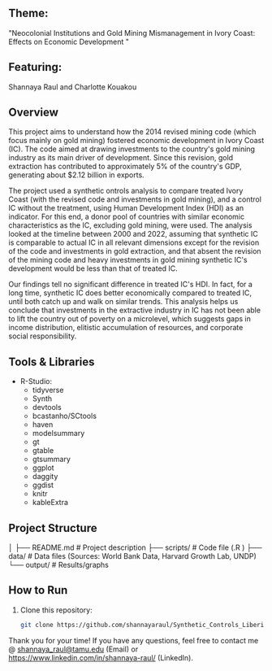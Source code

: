 ## Theme:
 "Neocolonial Institutions and Gold Mining Mismanagement in Ivory Coast: Effects on Economic Development 
"

 ## Featuring: 
Shannaya Raul and Charlotte Kouakou

 ## Overview
 This project aims to understand how the 2014 revised mining code (which focus mainly on gold mining) fostered economic development in Ivory Coast (IC). The code aimed at drawing investments to the country's gold mining industry as its main driver of development. Since this revision, gold extraction has contributed to approximately 5% of the country's GDP, generating about $2.12 billion in exports.

 The project used a synthetic ontrols analysis to compare treated Ivory Coast (with the revised code and investments in gold mining), and a control IC without the treatment, using Human Development Index (HDI) as an indicator. For this end, a donor pool of countries with similar economic characteristics as the IC, excluding gold mining, were used. The analysis looked at the timeline between 2000 and 2022, assuming that synthetic IC is comparable to actual IC in all relevant dimensions except for the revision of the code and investments in gold extraction, and that absent the revision of the mining code and heavy investments in gold mining synthetic IC's development would be less than that of treated IC.
 
Our findings tell no significant difference in treated IC's HDI. In fact, for a long time, synthetic IC does better economically compared to treated IC, until both catch up and walk on similar trends. This analysis helps us conclude that investments in the extractive industry in IC has not been able to lift the country out of poverty on a microlevel, which suggests gaps in income distribution, elitistic accumulation of resources, and corporate social responsibility.


 ## Tools & Libraries
 - R-Studio:
    - tidyverse
    - Synth
    - devtools
    - bcastanho/SCtools
    - haven
    - modelsummary
    - gt
    - gtable
    - gtsummary
    - ggplot
    - daggity
    - ggdist
    - knitr
    - kableExtra

## Project Structure

│
├── README.md         # Project description
├── scripts/           # Code file (.R )
├── data/              # Data files (Sources: World Bank Data, Harvard Growth Lab, UNDP)
└── output/            # Results/graphs

## How to Run
1. Clone this repository:
   ```bash
   git clone https://github.com/shannayaraul/Synthetic_Controls_Liberia.git
   
Thank you for your time!
If you have any questions, feel free to contact me @ shannaya_raul@tamu.edu (Email) or https://www.linkedin.com/in/shannaya-raul/ (LinkedIn).
